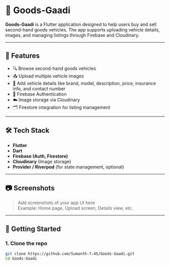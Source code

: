 # 🚗 Goods-Gaadi

**Goods-Gaadi** is a Flutter application designed to help users buy and sell second-hand goods vehicles. The app supports uploading vehicle details, images, and managing listings through Firebase and Cloudinary.

---

## 📱 Features

- 🔍 Browse second-hand goods vehicles
- 📤 Upload multiple vehicle images
- 📝 Add vehicle details like brand, model, description, price, insurance info, and contact number
- 🔐 Firebase Authentication
- ☁️ Image storage via Cloudinary
- 🗂️ Firestore integration for listing management

---

## 🛠️ Tech Stack

- **Flutter**
- **Dart**
- **Firebase (Auth, Firestore)**
- **Cloudinary** (Image storage)
- **Provider / Riverpod** (for state management, optional)

---

## 📷 Screenshots

> Add screenshots of your app UI here  
> Example: Home page, Upload screen, Details view, etc.

---

## 🚀 Getting Started

### 1. Clone the repo
```bash
git clone https://github.com/Sumanth-7-45/Goods-Gaadi.git
cd Goods-Gaadi
